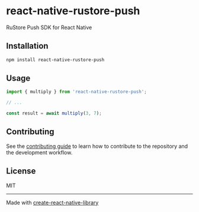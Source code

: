 # react-native-rustore-push

RuStore Push SDK for React Native

## Installation

```sh
npm install react-native-rustore-push
```

## Usage

```js
import { multiply } from 'react-native-rustore-push';

// ...

const result = await multiply(3, 7);
```

## Contributing

See the [contributing guide](CONTRIBUTING.md) to learn how to contribute to the repository and the development workflow.

## License

MIT

---

Made with [create-react-native-library](https://github.com/callstack/react-native-builder-bob)
